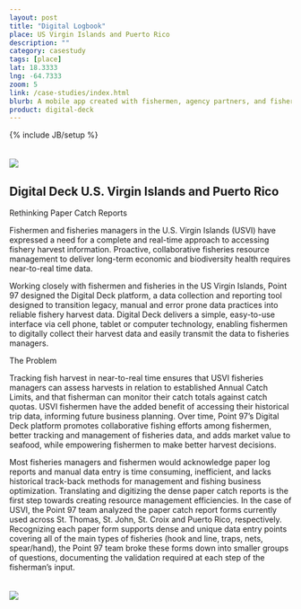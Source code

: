 ```yaml
---
layout: post
title: "Digital Logbook"
place: US Virgin Islands and Puerto Rico
description: ""
category: casestudy
tags: [place]
lat: 18.3333
lng: -64.7333
zoom: 5
link: /case-studies/index.html
blurb: A mobile app created with fishermen, agency partners, and fisheries scientists, to provide more accurate and useful catch reports in far less time.
product: digital-deck
---
```

{% include JB/setup %}
<div class="row bug">
	<div class="col-sm-6 col-md-6">
		<img style="padding-top: 20px" src="{{ ASSET_PATH }}/images/services/vi-dock.JPG"/>
	</div>
	<div class="col-sm-6 col-md-6">
		<h2>Digital Deck U.S. Virgin Islands and Puerto Rico</h2>
		<p class="dark">Rethinking Paper Catch Reports</p>
	<p>Fishermen and fisheries managers in the U.S. Virgin Islands (USVI) have expressed a need for a complete and real-time approach to accessing fishery harvest information. Proactive, collaborative fisheries resource management to deliver long-term economic and biodiversity health requires near-to-real time data.</p>
	<p>Working closely with fishermen and fisheries in the US Virgin Islands, Point 97 designed the Digital Deck platform, a data collection and reporting tool designed to transition legacy, manual and error prone data practices into reliable fishery harvest data. Digital Deck delivers a simple, easy-to-use interface via cell phone, tablet or computer technology, enabling fishermen to digitally collect their harvest data and easily transmit the data to fisheries managers.</p>
	</div>
</div>
<div class="row bug">
	<div class="col-sm-6 col-md-6">
			<p class="dark">The Problem</p>	
		<p>Tracking fish harvest in near-to-real time ensures that USVI fisheries managers can assess harvests in relation to established Annual Catch Limits, and that fisherman can monitor their catch totals against catch quotas. USVI fishermen have the added benefit of accessing their historical trip data, informing future business planning. Over time, Point 97’s Digital Deck platform promotes collaborative fishing efforts among fishermen, better tracking and management of fisheries data, and adds market value to seafood, while empowering fishermen to make better harvest decisions.</p>
		<p>Most fisheries managers and fishermen would acknowledge paper log reports and manual data entry is time consuming, inefficient, and lacks historical track-back methods for management and fishing business optimization. Translating and digitizing the dense paper catch reports is the first step towards creating resource management efficiencies. In the case of USVI, the Point 97 team analyzed the paper catch report forms currently used across St. Thomas, St. John, St. Croix and Puerto Rico, respectively.  Recognizing each paper form supports dense and unique data entry points covering all of the main types of fisheries (hook and line, traps, nets, spear/hand), the Point 97 team broke these forms down into smaller groups of questions, documenting the validation required at each step of the fisherman’s input.</p>
	</div>
	<div class="col-sm-6 col-md-6">
		<img style="padding-top: 20px" src="{{ ASSET_PATH }}/images/services/deck.jpg"/>
	</div>
</div>